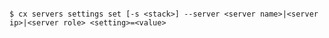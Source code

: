 <!-- layout:code post: servers_usage -->

```

$ cx servers settings set [-s <stack>] --server <server name>|<server ip>|<server role> <setting>=<value>

```
